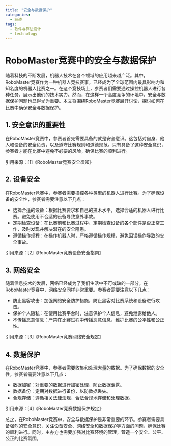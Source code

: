 ```yaml
---  
title: "安全与数据保护"  
categories:  
  - 综述  
tags: 
  - 软件与算法设计 
  - technology  
---  
```


# RoboMaster竞赛中的安全与数据保护

随着科技的不断发展，机器人技术在各个领域的应用越来越广泛。其中，RoboMaster竞赛作为一种机器人竞技赛事，已经成为了全球范围内最具影响力和知名度的机器人比赛之一。在这个竞技场上，参赛者们需要通过操控机器人进行各种任务，展示出他们的技术实力。然而，在这样一个高度竞争的环境中，安全与数据保护问题也显得尤为重要。本文将围绕RoboMaster竞赛展开讨论，探讨如何在比赛中确保安全与数据保护。

## 1. 安全意识的重要性

在RoboMaster竞赛中，参赛者首先需要具备的就是安全意识。这包括对自身、他人和设备的安全负责，以及遵守比赛规则和道德规范。只有具备了这种安全意识，参赛者才能在比赛中避免不必要的风险，确保比赛的顺利进行。

引用来源：[1]《RoboMaster竞赛安全须知》

## 2. 设备安全

在RoboMaster竞赛中，参赛者需要操控各种类型的机器人进行比赛。为了确保设备的安全性，参赛者需要注意以下几点：

- 选择合适的设备：根据比赛要求和自己的技术水平，选择合适的机器人进行比赛。避免使用不合适的设备导致意外事故。
- 定期检查设备：在比赛前和比赛过程中，定期检查设备的各个部件是否正常工作，及时发现并解决潜在的安全隐患。
- 遵循操作规程：在操作机器人时，严格遵循操作规程，避免因误操作导致的安全事故。

引用来源：[2]《RoboMaster竞赛设备安全指南》

## 3. 网络安全

随着信息技术的发展，网络已经成为了我们生活中不可或缺的一部分。在RoboMaster竞赛中，网络安全同样非常重要。参赛者需要注意以下几点：

- 防止黑客攻击：加强网络安全防护措施，防止黑客对比赛系统和设备进行攻击。
- 保护个人隐私：在使用比赛平台时，注意保护个人信息，避免泄露给他人。
- 不传播恶意信息：严禁在比赛过程中传播恶意信息，维护比赛的公平性和公正性。

引用来源：[3]《RoboMaster竞赛网络安全规定》

## 4. 数据保护

在RoboMaster竞赛中，参赛者需要收集和处理大量的数据。为了确保数据的安全性，参赛者需要注意以下几点：

- 数据加密：对重要的数据进行加密处理，防止数据泄露。
- 数据备份：定期对数据进行备份，以防数据丢失。
- 合规存储：遵循相关法律法规，合法合规地存储和处理数据。

引用来源：[4]《RoboMaster竞赛数据保护规定》

总之，在RoboMaster竞赛中，安全与数据保护是非常重要的环节。参赛者需要具备强烈的安全意识，关注设备安全、网络安全和数据保护等方面的问题，确保比赛的顺利进行。同时，主办方也需要加强对比赛环境的管理，营造一个安全、公平、公正的比赛氛围。 
